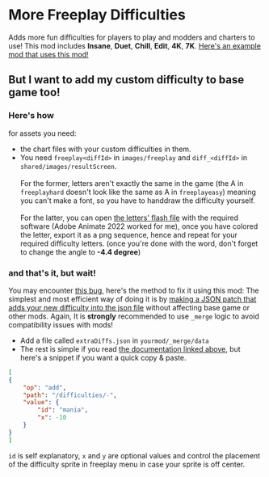 # More Freeplay Difficulties

Adds more fun difficulties for players to play and modders and charters to use!
This mod includes **Insane**, **Duet**, **Chill**, **Edit**, **4K**, **7K**.
[Here's an example mod that uses this mod!][def]

## But I want to add my custom difficulty to base game too!

### Here's how

for assets you need:

- the chart files with your custom difficulties in them.
- You need `freeplay<diffId>` in `images/freeplay` and `diff_<diffId>` in `shared/images/resultScreen`.<br><br>
For the former, letters aren't exactly the same in the game (the A in `freeplayhard` doesn't look like the same as A in `freeplayeasy`) meaning you can't make a font, so you have to handdraw the difficulty yourself.<br><br>
For the latter, you can open [the letters' flash file](https://github.com/FunkinCrew/funkin.art/blob/66572f85d826ce2ec1d45468c12733b161237ffa/flashFiles/TARDLING%20FONT%20ALL.ana) with the required software (Adobe Animate 2022 worked for me), once you have colored the letter, export it as a png sequence, hence and repeat for your required difficulty letters. (once you're done with the word, don't forget to change the angle to **-4.4 degree**)

### and that's it, but wait!

You may encounter [this bug](https://github.com/FunkinCrew/Funkin/issues/3912), here's the method to fix it using this mod:
The simplest and most efficient way of doing it is by [making a JSON patch that adds your new difficulty into the json file](https://funkincrew.github.io/funkin-modding-docs/10-appending-and-merging-files/10-02-merging-files.html#merging-into-json-files) without affecting base game or other mods.
Again, It is **strongly** recommended to use `_merge` logic to avoid compatibility issues with mods!

- Add a file called `extraDiffs.json` in `yourmod/_merge/data`
- The rest is simple if you read [the documentation linked above](https://funkincrew.github.io/funkin-modding-docs/10-appending-and-merging-files/10-02-merging-files.html#merging-into-json-files), but here's a snippet if you want a quick copy & paste.

```json
[
{
    "op": "add",
    "path": "/difficulties/-",
    "value": {
        "id": "mania",
        "x": -10
    }
}
]
```

`id` is self explanatory, `x` and `y` are optional values and control the placement of the difficulty sprite in freeplay menu in case your sprite is off center.


[def]: https://gamebanana.com/mods/573160
